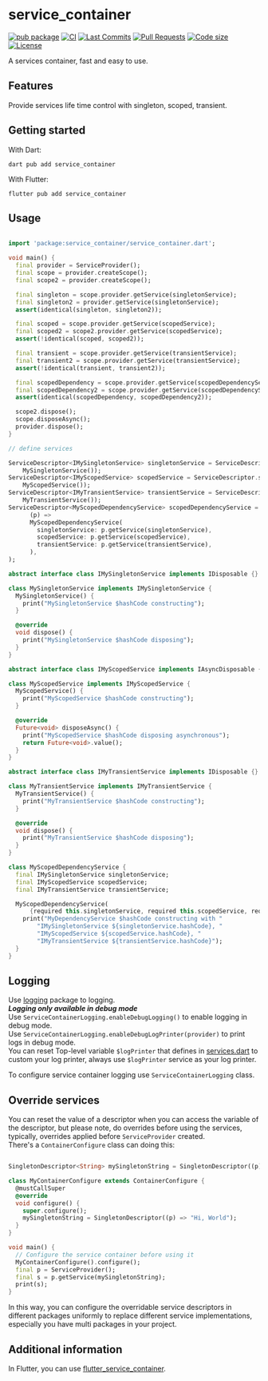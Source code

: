 <!-- 
This README describes the package. If you publish this package to pub.dev,
this README's contents appear on the landing page for your package.

For information about how to write a good package README, see the guide for
[writing package pages](https://dart.dev/tools/pub/writing-package-pages). 

For general information about developing packages, see the Dart guide for
[creating packages](https://dart.dev/guides/libraries/create-packages)
and the Flutter guide for
[developing packages and plugins](https://flutter.dev/to/develop-packages). 
-->

# service_container

[![pub package](https://img.shields.io/pub/v/service_container?logo=dart&logoColor=00b9fc)](https://pub.dev/packages/service_container)
[![CI](https://img.shields.io/github/actions/workflow/status/codelovercc/service_container/dart.yml?branch=main&logo=github-actions&logoColor=white)](https://github.com/codelovercc/service_container/actions)
[![Last Commits](https://img.shields.io/github/last-commit/codelovercc/service_container?logo=git&logoColor=white)](https://github.com/codelovercc/service_container/commits/main)
[![Pull Requests](https://img.shields.io/github/issues-pr/codelovercc/service_container?logo=github&logoColor=white)](https://github.com/codelovercc/service_container/pulls)
[![Code size](https://img.shields.io/github/languages/code-size/codelovercc/service_container?logo=github&logoColor=white)](https://github.com/codelovercc/service_container)
[![License](https://img.shields.io/github/license/codelovercc/service_container?logo=open-source-initiative&logoColor=green)](https://github.com/codelovercc/service_container/blob/main/LICENSE)

A services container, fast and easy to use.

## Features

Provide services life time control with singleton, scoped, transient.

## Getting started

With Dart:

```shell
dart pub add service_container
```

With Flutter:

```shell
flutter pub add service_container
```

## Usage

```dart

import 'package:service_container/service_container.dart';

void main() {
  final provider = ServiceProvider();
  final scope = provider.createScope();
  final scope2 = provider.createScope();

  final singleton = scope.provider.getService(singletonService);
  final singleton2 = provider.getService(singletonService);
  assert(identical(singleton, singleton2));

  final scoped = scope.provider.getService(scopedService);
  final scoped2 = scope2.provider.getService(scopedService);
  assert(!identical(scoped, scoped2));

  final transient = scope.provider.getService(transientService);
  final transient2 = scope.provider.getService(transientService);
  assert(!identical(transient, transient2));

  final scopedDependency = scope.provider.getService(scopedDependencyService);
  final scopedDependency2 = scope.provider.getService(scopedDependencyService);
  assert(identical(scopedDependency, scopedDependency2));

  scope2.dispose();
  scope.disposeAsync();
  provider.dispose();
}

// define services

ServiceDescriptor<IMySingletonService> singletonService = ServiceDescriptor.singleton((p) =>
    MySingletonService());
ServiceDescriptor<IMyScopedService> scopedService = ServiceDescriptor.scoped((p) =>
    MyScopedService());
ServiceDescriptor<IMyTransientService> transientService = ServiceDescriptor.transient((p) =>
    MyTransientService());
ServiceDescriptor<MyScopedDependencyService> scopedDependencyService = ServiceDescriptor.scoped(
      (p) =>
      MyScopedDependencyService(
        singletonService: p.getService(singletonService),
        scopedService: p.getService(scopedService),
        transientService: p.getService(transientService),
      ),
);

abstract interface class IMySingletonService implements IDisposable {}

class MySingletonService implements IMySingletonService {
  MySingletonService() {
    print("MySingletonService $hashCode constructing");
  }

  @override
  void dispose() {
    print("MySingletonService $hashCode disposing");
  }
}

abstract interface class IMyScopedService implements IAsyncDisposable {}

class MyScopedService implements IMyScopedService {
  MyScopedService() {
    print("MyScopedService $hashCode constructing");
  }

  @override
  Future<void> disposeAsync() {
    print("MyScopedService $hashCode disposing asynchronous");
    return Future<void>.value();
  }
}

abstract interface class IMyTransientService implements IDisposable {}

class MyTransientService implements IMyTransientService {
  MyTransientService() {
    print("MyTransientService $hashCode constructing");
  }

  @override
  void dispose() {
    print("MyTransientService $hashCode disposing");
  }
}

class MyScopedDependencyService {
  final IMySingletonService singletonService;
  final IMyScopedService scopedService;
  final IMyTransientService transientService;

  MyScopedDependencyService(
      {required this.singletonService, required this.scopedService, required this.transientService}) {
    print("MyDependencyService $hashCode constructing with "
        "IMySingletonService ${singletonService.hashCode}, "
        "IMyScopedService ${scopedService.hashCode}, "
        "IMyTransientService ${transientService.hashCode}");
  }
}

```

## Logging

Use [logging](https://pub.dev/packages/logging) package to logging.  
***Logging only available in debug mode***  
Use `ServiceContainerLogging.enableDebugLogging()` to enable logging in debug mode.  
Use `ServiceContainerLogging.enableDebugLogPrinter(provider)` to print logs in debug mode.  
You can reset Top-level variable `$logPrinter` that defines
in [services.dart](lib/src/services.dart) to custom your log printer,
always use `$logPrinter` service as your log printer.

To configure service container logging use `ServiceContainerLogging` class.

## Override services

You can reset the value of a descriptor when you can access the variable of the
descriptor,
but please note, do overrides before using the services, typically, overrides applied before
`ServiceProvider` created.  
There's a `ContainerConfigure` class can doing this:

```dart

SingletonDescriptor<String> mySingletonString = SingletonDescriptor((p) => "Hello World");

class MyContainerConfigure extends ContainerConfigure {
  @mustCallSuper
  @override
  void configure() {
    super.configure();
    mySingletonString = SingletonDescriptor((p) => "Hi, World");
  }
}

void main() {
  // Configure the service container before using it
  MyContainerConfigure().configure();
  final p = ServiceProvider();
  final s = p.getService(mySingletonString);
  print(s);
}
```

In this way, you can configure the overridable service descriptors in different packages uniformly
to replace different service implementations, especially you have multi packages in your project.

## Additional information

In Flutter, you can
use [flutter_service_container](https://pub.dev/packages/flutter_service_container).
